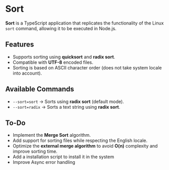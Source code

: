 # Sort

**Sort** is a TypeScript application that replicates the functionality of the Linux `sort` command, allowing it to be executed in Node.js.

## Features

- Supports sorting using **quicksort** and **radix sort**.
- Compatible with **UTF-8** encoded files.
- Sorting is based on ASCII character order (does not take system locale into account).

## Available Commands

- `--sort=sort` → Sorts using **radix sort** (default mode).
- `--sort=radix` → Sorts a text string using **radix sort**.

## To-Do

- Implement the **Merge Sort** algorithm.
- Add support for sorting files while respecting the English locale.
- Optimize the **external merge algorithm** to avoid **O(n)** complexity and improve sorting time.
- Add a installation script to install it in the system
- Improve Async error handling
